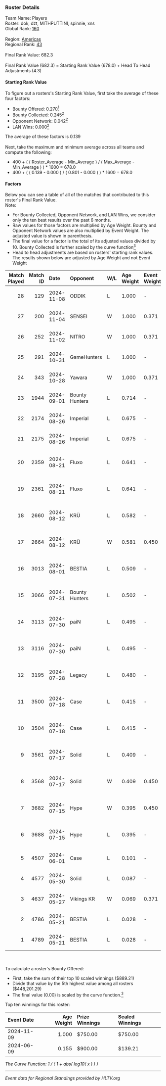 ### Roster Details<br />
Team Name: Players<br />
Roster: dok, dzt, MITHPUTTINI, spinnie, xns<br />
Global Rank: [160](../../standings_global_2024_11_13.md)<br />
<br />
Region: [Americas]( ../../standings_americas_2024_11_13.md)<br />
Regional Rank: [43]( ../../standings_americas_2024_11_13.md)<br />
<br />
Final Rank Value:  682.3<br />
<br />
Final Rank Value (682.3) = Starting Rank Value (678.0) + Head To Head Adjustments (4.3)<br />

#### Starting Rank Value<br />
To figure out a rosters's Starting Rank Value, first take the average of these four factors:<br />
- Bounty Offered: 0.270[<sup>1</sup>](#table2)
- Bounty Collected: 0.245[<sup>2</sup>](#table1)
- Opponent Network: 0.042[<sup>2</sup>](#table1)
- LAN Wins: 0.000[<sup>2</sup>](#table1)

The average of these factors is 0.139<br />
<br />
Next, take the maximum and minimum average across all teams and compute the following:<br />
- 400 + ( ( Roster_Average - Min_Average ) / ( Max_Average - Min_Average ) ) * 1600 = 678.0
- 400 + ( ( 0.139 - 0.000 ) / ( 0.801 - 0.000 ) ) * 1600 = 678.0


#### Factors<br />
Below you can see a table of all of the matches that contributed to this roster's Final Rank Value.<br />
Note:<br />

- For Bounty Collected, Opponent Network, and LAN Wins, we consider only the ten best results over the past 6 months.
- Raw values for those factors are multiplied by Age Weight. Bounty and Opponent Network values are also multiplied by Event Weight. The adjusted value is shown in parenthesis.
- The final value for a factor is the total of its adjusted values divided by 10. Bounty Collected is further scaled by the curve function[<sup>3</sup>](#curveFunction)
- Head to head adjustments are based on rosters' starting rank values. The results shown below are adjusted by Age Weight and not Event Weight
<span id="table1"></span><br />


| Match Played | Match ID | Date       | Opponent       | W/L | Age Weight | Event Weight | Bounty Collected | Opponent Network | LAN Wins  | H2H Adj. | Roster                                |
| -: | -: | :- | :- | :- | :- | :- | :- | :- | :- | -: | :- |
|           28 |      129 | 2024-11-08 | ODDIK          | L   | 1.000      | -            | -                | -                | -         |    -3.82 | dok, dzt, MITHPUTTINI, spinnie, xns   |
|           27 |      200 | 2024-11-04 | SENSEI         | W   | 1.000      | 0.371        | 0.004 (0.001)    | 0.176 (0.065)    | 0 (0.000) |    16.31 | dok, dzt, MITHPUTTINI, spinnie, xns   |
|           26 |      252 | 2024-11-02 | NITRO          | W   | 1.000      | 0.371        | 0.001 (0.000)    | 0.035 (0.013)    | 0 (0.000) |     9.62 | dok, dzt, MITHPUTTINI, spinnie, xns   |
|           25 |      291 | 2024-10-31 | GameHunters    | L   | 1.000      | -            | -                | -                | -         |   -15.67 | dok, dzt, MITHPUTTINI, spinnie, xns   |
|           24 |      343 | 2024-10-28 | Yawara         | W   | 1.000      | 0.371        | 0.004 (0.001)    | 0.155 (0.057)    | 0 (0.000) |    13.68 | dok, dzt, MITHPUTTINI, spinnie, xns   |
|           23 |     1944 | 2024-09-01 | Bounty Hunters | L   | 0.714      | -            | -                | -                | -         |    -8.35 | dok, dzt, Lich, MITHPUTTINI, spinnie  |
|           22 |     2174 | 2024-08-26 | Imperial       | L   | 0.675      | -            | -                | -                | -         |    -1.16 | dok, dzt, Lich, MITHPUTTINI, spinnie  |
|           21 |     2175 | 2024-08-26 | Imperial       | L   | 0.675      | -            | -                | -                | -         |    -1.17 | dok, dzt, Lich, MITHPUTTINI, spinnie  |
|           20 |     2359 | 2024-08-21 | Fluxo          | L   | 0.641      | -            | -                | -                | -         |    -2.23 | dok, dzt, MITHPUTTINI, s1cko, spinnie |
|           19 |     2361 | 2024-08-21 | Fluxo          | L   | 0.641      | -            | -                | -                | -         |    -2.28 | dok, dzt, MITHPUTTINI, s1cko, spinnie |
|           18 |     2660 | 2024-08-12 | KRÜ            | L   | 0.582      | -            | -                | -                | -         |    -5.65 | dok, dzt, MITHPUTTINI, s1cko, spinnie |
|           17 |     2664 | 2024-08-12 | KRÜ            | W   | 0.581      | 0.450        | 0.006 (0.002)    | 0.398 (0.104)    | 0 (0.000) |    12.99 | dok, dzt, MITHPUTTINI, s1cko, spinnie |
|           16 |     3013 | 2024-08-01 | BESTIA         | L   | 0.509      | -            | -                | -                | -         |    -1.85 | dok, dzt, MITHPUTTINI, s1cko, spinnie |
|           15 |     3066 | 2024-07-31 | Bounty Hunters | L   | 0.502      | -            | -                | -                | -         |    -5.33 | dok, dzt, MITHPUTTINI, s1cko, spinnie |
|           14 |     3113 | 2024-07-30 | paiN           | L   | 0.495      | -            | -                | -                | -         |    -0.13 | dok, dzt, MITHPUTTINI, s1cko, spinnie |
|           13 |     3116 | 2024-07-30 | paiN           | L   | 0.495      | -            | -                | -                | -         |    -0.13 | dok, dzt, MITHPUTTINI, s1cko, spinnie |
|           12 |     3195 | 2024-07-28 | Legacy         | L   | 0.480      | -            | -                | -                | -         |    -1.68 | dok, dzt, MITHPUTTINI, s1cko, spinnie |
|           11 |     3500 | 2024-07-18 | Case           | L   | 0.415      | -            | -                | -                | -         |    -3.54 | dok, dzt, MITHPUTTINI, s1cko, spinnie |
|           10 |     3504 | 2024-07-18 | Case           | L   | 0.415      | -            | -                | -                | -         |    -3.64 | dok, dzt, MITHPUTTINI, s1cko, spinnie |
|            9 |     3561 | 2024-07-17 | Solid          | L   | 0.409      | -            | -                | -                | -         |    -4.33 | dok, dzt, MITHPUTTINI, s1cko, spinnie |
|            8 |     3568 | 2024-07-17 | Solid          | W   | 0.409      | 0.450        | 0.008 (0.002)    | 0.588 (0.108)    | 0 (0.000) |     8.74 | dok, dzt, MITHPUTTINI, s1cko, spinnie |
|            7 |     3682 | 2024-07-15 | Hype           | W   | 0.395      | 0.450        | 0.009 (0.002)    | 0.368 (0.066)    | 0 (0.000) |     8.50 | dok, dzt, MITHPUTTINI, s1cko, spinnie |
|            6 |     3688 | 2024-07-15 | Hype           | L   | 0.395      | -            | -                | -                | -         |    -4.00 | dok, dzt, MITHPUTTINI, s1cko, spinnie |
|            5 |     4507 | 2024-06-01 | Case           | L   | 0.101      | -            | -                | -                | -         |    -0.88 | dok, dzt, leleo, spinnie, vhz         |
|            4 |     4577 | 2024-05-30 | Solid          | L   | 0.087      | -            | -                | -                | -         |    -0.80 | dok, dzt, leleo, spinnie, vhz         |
|            3 |     4637 | 2024-05-27 | Vikings KR     | W   | 0.069      | 0.371        | 0.012 (0.000)    | 0.362 (0.009)    | 0 (0.000) |     1.24 | beg0d, dok, dzt, spinnie, vhz         |
|            2 |     4786 | 2024-05-21 | BESTIA         | L   | 0.028      | -            | -                | -                | -         |    -0.08 | beg0d, dok, dzt, spinnie, vhz         |
|            1 |     4789 | 2024-05-21 | BESTIA         | L   | 0.028      | -            | -                | -                | -         |    -0.08 | beg0d, dok, dzt, spinnie, vhz         |

<br />
<span id="table2"></span><br />
To calculate a roster's Bounty Offered:<br />

- First, take the sum of their top 10 scaled winnings ($889.21)
- Divide that value by the 5th highest value among all rosters ($448,201.29)
- The final value (0.00) is scaled by the curve function.[<sup>3</sup>](#curveFunction)

Top ten winnings for this roster:<br />

| Event Date | Age Weight | Prize Winnings | Scaled Winnings |
| :- | -: | :- | :- |
| 2024-11-09 |      1.000 | $750.00        | $750.00         |
| 2024-06-09 |      0.155 | $900.00        | $139.21         |


<span id="curveFunction"></span>_The Curve Function: 1 / ( 1 + abs( log10( x ) ) )_<br />

---
_Event data for Regional Standings provided by HLTV.org_<br />
